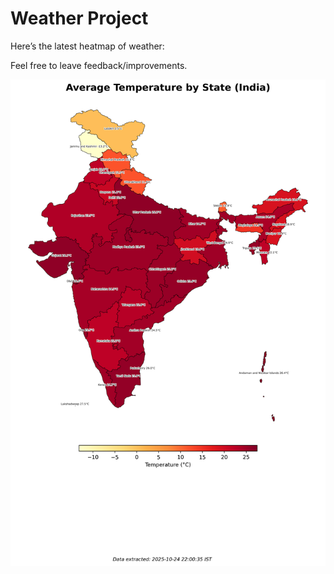 # Weather Project

Here’s the latest heatmap of weather:

Feel free to leave feedback/improvements.

![India Heatmap](docs/assets/india_heatmap.png?v=FBA9AD)
